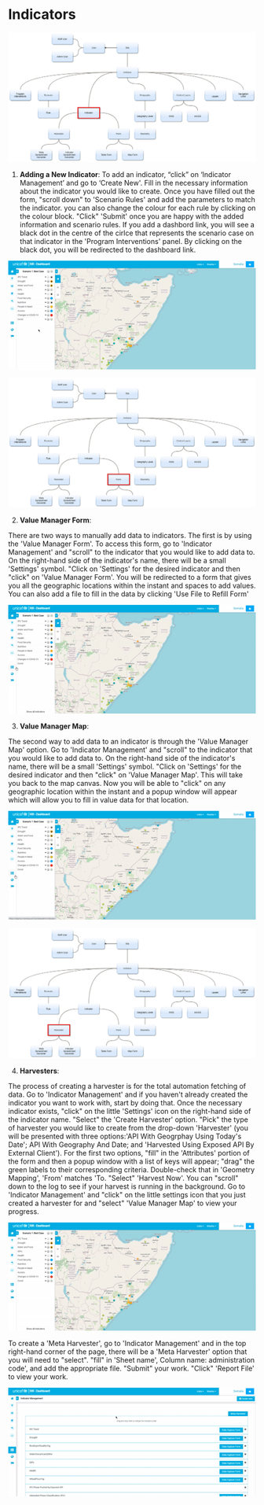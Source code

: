 # **Indicators**


![Indicators ](../img/indicator-diagram.png "Indicators") 
>
>
1.	**Adding a New Indicator**:
To add an indicator, “click” on ‘Indicator Management’ and go to ‘Create New'. Fill in the necessary information about the indicator you would like to create. 
Once you have filled out the form, "scroll down" to 'Scenario Rules' and add the parameters to match the indicator. you can also change the colour for each rule
by clicking on the colour block. "Click" 'Submit' once you are happy with the added information and scenario rules. If you add a dashbord link, you will see 
a black dot in the centre of the cirlce that represents the scenario case on that indicator in the 'Program Interventions' panel. By clicking on the black dot,
you will be redirected to the dashboard link. 
>
![New Indicator](../img/new-indicator.gif "New Indicator") 
>
>
![Form chart](../img/form-diagram.png "Form chart") 
>
>
2.	**Value Manager Form**:
>
There are two ways to manually add data to indicators. The first is by using the 'Value Manager Form'. To access this form, go to 'Indicator Management' and 
"scroll" to the indicator that you would like to add data to. On the right-hand side of the indicator's name, there will be a small 'Settings' symbol.
"Click on 'Settings' for the desired indicator and then "click" on 'Value Manager Form'. You will be redirected to a form that gives you all the geographic 
locations within the instant and spaces to add values. You can also add a file to fill in the data by clicking 'Use File to Refill Form'
>

![Value Manager Form](../img/data-form.gif "Value Manager Form") 
>
>
3. **Value Manager Map**:
>
The second way to add data to an indicator is through the 'Value Manager Map' option. Go to 'Indicator Management' and "scroll" to the indicator that you would
like to add data to. On the right-hand side of the indicator's name, there will be a small 'Settings' symbol. "Click on 'Settings' for the desired indicator and
then "click" on 'Value Manager  Map'. This will take you back to the map canvas. Now you will be able to "click" on any geographic location within the instant 
and a popup window will appear which will allow you to fill in value data for that location. 
>
![Value Manager Map](../img/value-manager-map.gif "Value Manager Map")
>
>
![Harvesters](../img/harvester-diagram.png "Harvester") 
>
>
4.	**Harvesters**:
>
The process of creating a harvester is for the total automation fetching of data. Go to 'Indicator Management' and if you haven't already created the indicator you want to work with, start by doing that. Once the necessary indicator exists, 
"click" on the little 'Settings' icon on the right-hand side of the indicator name. "Select" the 'Create Harvester' option. "Pick" the type of harvester you would
like to create from the drop-down 'Harvester' (you will be presented with three options:'API With Geogrphay Using Today's Date'; API With Geography And Date; and 
'Harvested Using Exposed API By External Client'). For the first two options, "fill" in the 'Attributes' portion of the form and then a popup window with a list of 
keys will appear; "drag" the green labels to their corresponding criteria. Double-check that in 'Geometry Mapping', 'From' matches 'To. "Select" 'Harvest Now'. You can 
"scroll" down to the log to see if your harvest is running in the background. Go to 'Indicator Management' and "click" on the little settings icon that you just 
created a harvester for and "select" 'Value Manager Map' to view your progress. 
>
![Harvester](../img/harvester.gif "Harvester") 
>
>
To create a 'Meta Harvester', go to 'Indicator Management' and in the top right-hand corner of the page, there will be a 'Meta Harvester' option that you will 
need to "select". "fill" in 'Sheet name', Column name: administration code', and add the appropriate file. "Submit" your work. "Click" 'Report File' to view your work.

![Harvester](../img/meta-harvester.gif "Harvester") 
>
>
